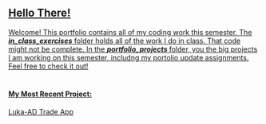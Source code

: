 <h2> <a href="https://www.youtube.com/watch?v=6D9Uh6oeMlA"> Hello There!</h2>
<p>  Welcome! This portfolio contains all of my coding work this semester. The <b><i>in_class_exercises</i></b> folder holds all of the work I do in class. That code might not be complete. In the <b> <i>portfolio_projects</i> </b>folder, you the big projects I am working on this semester, includng my portolio update assignments. Feel free to check it out!
<br>

 #
<h4> My Most Recent Project: </h4> 
<p> <a href='https://github.com/jack-b-thomas/THOMAS-Data-Science-Portfolio/tree/main/portfolio_projects/luka_ad_trade_app'> Luka-AD Trade App </p>
 
